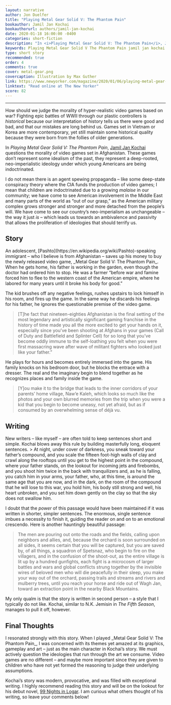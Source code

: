 ```yaml
---
layout: narrative
author: Jon Duelfer
title: "Playing Metal Gear Solid V: The Phantom Pain"
bookauthor: Jamil Jan Kochai
bookauthorurl: authors/jamil-jan-kochai
date: 2020-01-18 16:00:00 -0400
categories: short-fiction
description: "In <i>Playing Metal Gear Solid V: The Phantom Pain</i>, Jamil Jan Kochai questions the morality of war-based video games. These games don’t represent some idealism of the past, they represent a deep-rooted, neo-imperialistic ideology under which young Americans are being indoctrinated."
keywords: Playing Metal Gear Solid V The Phantom Pain jamil jan kochai review fiction the new yorker short story
type: short story
recommended: true
order: 4
comments: true
cover: metal-gear.png
covercaption: Illustration by Max Guther
link: https://www.newyorker.com/magazine/2020/01/06/playing-metal-gear-solid-v-the-phantom-pain
linktext: "Read online at The New Yorker"
score: 82
---
```

<hr/>

How should we judge the morality of hyper-realistic video games based on war? Fighting epic battles of WWII through our plastic controllers is _historical_ because our interpretation of history tells us there were good and bad, and that our mistakes are long behind us. Games set in Vietnam or Korea are more contemporary, yet still maintain some historical quality because they were born from the follies of older generations.

In _Playing Metal Gear Solid V: The Phantom Pain_, [Jamil Jan Kochai](https://www.jamiljankochai.com/) questions the morality of video games set in Afghanistan. These games don’t represent some idealism of the past, they represent a deep-rooted, neo-imperialistic ideology under which young Americans are being indoctrinated.

I do not mean there is an agent spewing propaganda – like some deep-state conspiracy theory where the CIA funds the production of video games; I mean that children are indoctrinated due to a growing _malaise_ in our community; we have come to see American involvement in the Middle East and many parts of the world as “out of our grasp,” as the American military complex grows stronger and stronger and more detached from the people’s will. We have come to see our country’s neo-imperialism as unchangeable – the way it just _is_ – which leads us towards an ambivalence and passivity that allows the proliferation of ideologies that should terrify us.

<h2><strong>Story</strong></h2>
An adolescent, [Pashto](https://en.wikipedia.org/wiki/Pashto)-speaking immigrant – who I believe is from Afghanistan – saves up his money to buy the newly released video game, _Metal Gear Solid V: The Phantom Pain_. When he gets home, his father is working in the garden, even though the doctor had ordered him to stop. He was a farmer “before war and famine forced him to flee to the western coast of the American empire, where he labored for many years until it broke his body for good.” 

The kid brushes off any negative feelings, rushes upstairs to lock himself in his room, and fires up the game. In the same way he discards his feelings for his father, he ignores the questionable premise of the video game.
> [T]he fact that nineteen-eighties Afghanistan is the final setting of the most legendary and artistically significant gaming franchise in the history of time made you all the more excited to get your hands on it, especially since you’ve been shooting at Afghans in your games (Call of Duty and Battlefield and Splinter Cell) for so long that you’ve become oddly immune to the self-loathing you felt when you were first massacring wave after wave of militant fighters who looked just like your father.”

He plays for hours and becomes entirely immersed into the game. His family knocks on his bedroom door, but he blocks the entrace with a dresser. The real and the imaginary begin to blend together as he recognizes places and family inside the game.
> [Y]ou make it to the bridge that leads to the inner corridors of your parents’ home village, Naw’e Kaleh, which looks so much like the photos and your own blurred memories from the trip when you were a kid that you begin to become uneasy, not yet afraid, but as if consumed by an overwhelming sense of déjà vu.

<h2><strong>Writing</strong></h2>
New writers – like myself – are often told to keep sentences short and simple. Kochai blows away this rule by building masterfully long, eloquent sentences.
> At night, under cover of darkness, you sneak toward your father’s compound, and you scale the fifteen foot-high walls of clay and crawl along the rooftops until you get to the highest point in the compound, where your father stands, on the lookout for incoming jets and firebombs, and you shoot him twice in the back with tranquilizers and, as he is falling, you catch him in your arms, your father, who, at this time, is around the same age that you are now, and in the dark, on the room of the compound that he will lose to this war, you hold him, his body still strong and well, his heart unbroken, and you set him down gently on the clay so that the sky does not swallow him.

I doubt that the _power_ of this passage would have been maintained if it was written in shorter, simpler sentences.  The enormous, single sentence imbues a necessity to finish it, guiding the reader on and on to an emotional crescendo. Here is another hauntingly beautiful passage:
> The men are pouring out onto the roads and the fields, calling upon neighbors and allies, and, because the orchard is soon surrounded on all sides, it seems certain that you will be captured, but you are saved by, of all things, a squadron of Spetsnaz, who begin to fire on the villagers, and in the confusion of the shoot-out, as the entire village is lit up by a hundred gunfights, each fight is a microcosm of larger battles and wars and global conflicts strung together by the invisible wires of beloved men who will die peacefully in their sleep, you make your way out of the orchard, passing trails and streams and rivers and mulberry trees, until you reach your horse and ride out of Wagh Jan, toward an extraction point in the nearby Black Mountains.

My only qualm is that the story is written in second person – a style that I typically do not like. Kochai, similar to N.K. Jemisin in _The Fifth Season_, manages to pull it off, however.

<h2><strong>Final Thoughts</strong></h2>
I resonated strongly with this story. When I played _Metal Gear Solid V: The Phantom Pain_, I was concerned with its themes yet amazed at its graphics, gameplay and art – just as the main character in Kochai’s story. We must actively question the ideologies that run through the art we consume. Video games are no different – and maybe more important since they are given to children who have not yet formed the reasoning to judge their underlying assumptions.

Kochai’s story was modern, provocative, and was filled with exceptional writing. I highly recommend reading this story and will be on the lookout for his debut novel, [99 Nights in Logar](https://www.jamiljankochai.com/). I am curious what others thought of his writing, so leave your comments below!